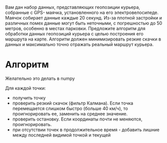 Вам дан набор данных, представляющих геопозиции курьера, собранные с GPS- маячка, установленного на его электровелосипеде. Маячок собирает данные каждые 20 секунд. Из-за
плотной застройки и различных помех данные могут быть неточными, с погрешностью до 50 метров, особенно в местах парковки.
Предложите алгоритм для обработки данных геопозиций курьера с целью построения его маршрута на карте. Алгоритм должен минимизировать резкие скачки в данных и
максимально точно отражать реальный маршрут курьера.

# Алгоритм

Желательно это делать в numpy

Для каждой точки:

 - получить точку
 - проверить резкий скачок (фильтр Калмана). Если точка перемещается слишком быстро (больше 40 км/ч), то проигнорировать ее, заменить на среднее значение.
 - проверить остановку. Если координаты почти не меняются, проигнорировать.
 - при отсутствии точек в продолжительное время - добавить лишние между последней видимой точкой и текущей
